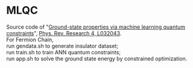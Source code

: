 # MLQC
Source code of "[Ground-state properties via machine learning quantum constraints](https://arxiv.org/abs/2105.09947)", [Phys. Rev. Research 4, L032043](https://journals.aps.org/prresearch/abstract/10.1103/PhysRevResearch.4.L032043).  
For Fermion Chain,  
  run gendata.sh to generate insulator dataset;  
  run train.sh to train ANN quantum constraints;    
  run app.sh to solve the ground state energy by constrained optimization.

